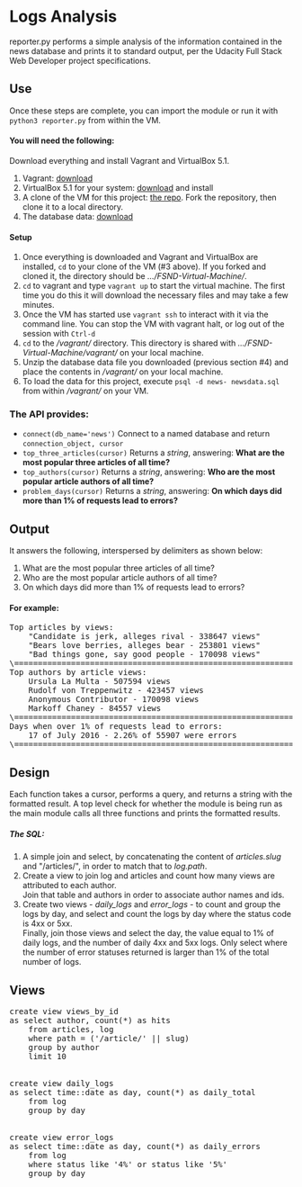 # Logs Analysis
reporter.py performs a simple analysis of the information contained in the news database and prints it to standard output, per the Udacity Full Stack Web Developer project specifications.


## Use
Once these steps are complete, you can import the module or run it with `python3 reporter.py` from within the VM.
#### You will need the following:
Download everything and install Vagrant and VirtualBox 5.1.
1. Vagrant: [download](https://www.vagrantup.com/downloads.html)
2. VirtualBox 5.1 for your system: [download](https://www.virtualbox.org/wiki/Download_Old_Builds_5_1) and install
3. A clone of the VM for this project: [the repo](https://github.com/udacity/fullstack-nanodegree-vm). Fork the repository, then clone it to a local directory.
4. The database data: [download](https://d17h27t6h515a5.cloudfront.net/topher/2016/August/57b5f748_newsdata/newsdata.zip)

#### Setup
1. Once everything is downloaded and Vagrant and VirtualBox are installed, `cd` to your clone of the VM (#3 above). If you forked and cloned it, the directory should be _.../FSND-Virtual-Machine/_.
2. `cd` to vagrant and type `vagrant up` to start the virtual machine. The first time you do this it will download the necessary files and may take a few minutes.
3. Once the VM has started use `vagrant ssh` to interact with it via the command line. You can stop the VM with vagrant halt, or log out of the session with `Ctrl-d`
4. `cd` to the _/vagrant/_ directory. This directory is shared with _.../FSND-Virtual-Machine/vagrant/_ on your local machine.
5. Unzip the database data file you downloaded (previous section #4) and place the contents in _/vagrant/_ on your local machine.
6. To load the data for this project, execute `psql -d news- newsdata.sql` from within _/vagrant/_ on your VM.


### The API provides:
* `connect(db_name='news')`
Connect to a named database and return `connection_object, cursor`
* `top_three_articles(cursor)`
Returns a _string_, answering: __What are the most popular three articles of all time?__
* `top_authors(cursor)`
Returns a _string_, answering: __Who are the most popular article authors of all time?__
* `problem_days(cursor)`
Returns a _string_, answering: __On which days did more than 1% of requests lead to errors?__


## Output
It answers the following, interspersed by delimiters as shown below:
1. What are the most popular three articles of all time?
2. Who are the most popular article authors of all time?
3. On which days did more than 1% of requests lead to errors?

#### For example:
<pre>
Top articles by views: 
    "Candidate is jerk, alleges rival - 338647 views"
    "Bears love berries, alleges bear - 253801 views"
    "Bad things gone, say good people - 170098 views"
\======================================================================
Top authors by article views: 
    Ursula La Multa - 507594 views
    Rudolf von Treppenwitz - 423457 views
    Anonymous Contributor - 170098 views
    Markoff Chaney - 84557 views
\======================================================================
Days when over 1% of requests lead to errors: 
    17 of July 2016 - 2.26% of 55907 were errors
\======================================================================
</pre>

## Design
Each function takes a cursor, performs a query, and returns a string with the formatted result. A top level check for whether the module is being run as the main module calls all three functions and prints the formatted results. 

##### The SQL: 
1. A simple join and select, by concatenating the content of _articles.slug_ and "/articles/", in order to match that to _log.path_.
2. Create a view to join log and articles and count how many views are attributed to each author. \
Join that table and authors in order to associate author names and ids.
3. Create two views - _daily_logs_ and _error_logs_ - to count and group the logs by day, and select and count the logs by day where the status code is 4xx or 5xx. \
Finally, join those views and select the day, the value equal to 1% of daily logs, and the number of daily 4xx and 5xx logs. Only select where the number of error statuses returned is larger than 1% of the total number of logs.

## Views
<pre>
create view views_by_id
as select author, count(*) as hits 
    from articles, log 
    where path = ('/article/' || slug) 
    group by author 
    limit 10


create view daily_logs 
as select time::date as day, count(*) as daily_total 
    from log 
    group by day


create view error_logs
as select time::date as day, count(*) as daily_errors 
    from log 
    where status like '4%' or status like '5%' 
    group by day
</pre>
